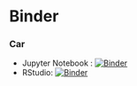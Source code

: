 # Binder

### Car
- Jupyter Notebook : [![Binder](https://mybinder.org/badge_logo.svg)](https://mybinder.org/v2/gh/ml4economics/datavis/HEAD?labpath=car.iynb)
- RStudio: [![Binder](http://mybinder.org/badge_logo.svg)](https://mybinder.org/v2/gh/ml4economics/datavis/rstudio/HEAD?urlpath=rstudio)
